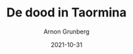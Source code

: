 ---
title: "De dood in Taormina"
author: "Arnon Grunberg"
isbn: ""
isbn13: "9789038810195"
rating: "2"
publisher: "Nijgh & Van Ditmar"
pages: "320"
publishYear: "2021"
read: "2021"
goodreads_id: "58698016"
language: "nl"
date: "2021-10-31"
---